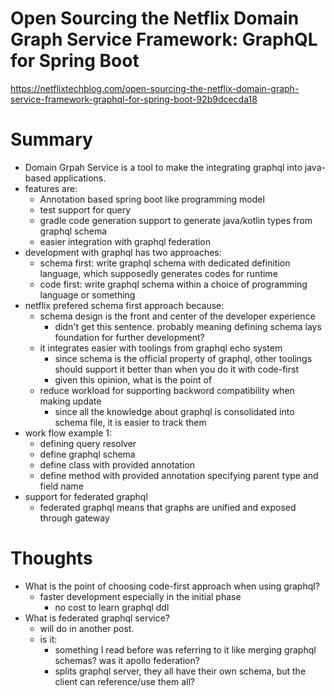 <!--
{
  "tags": ["grpahql"]
}
-->

# Open Sourcing the Netflix Domain Graph Service Framework: GraphQL for Spring Boot
https://netflixtechblog.com/open-sourcing-the-netflix-domain-graph-service-framework-graphql-for-spring-boot-92b9dcecda18

# Summary
- Domain Grpah Service is a tool to make the integrating graphql into java-based applications.
- features are:
  - Annotation based spring boot like programming model
  - test support for query
  - gradle code generation support to generate java/kotlin types from graphql schema
  - easier integration with graphql federation
- development with graphql has two approaches:
  - schema first: write graphql schema with dedicated definition language, which supposedly generates codes for runtime
  - code first: write graphql schema within a choice of programming language or something
- netflix prefered schema first approach because:
  - schema design is the front and center of the developer experience
    - didn't get this sentence. probably meaning defining schema lays foundation for further development?
  - it integrates easier with toolings from graphql echo system
    - since schema is the official property of graphql, other toolings should support it better than when you do it with code-first
    - given this opinion, what is the point of 
  - reduce workload for supporting backword compatibility when making update
    - since all the knowledge about graphql is consolidated into schema file, it is easier to track them
- work flow example 1:
  - defining query resolver
  - define graphql schema
  - define class with provided annotation
  - define method with provided annotation specifying parent type and field name
- support for federated graphql
  - federated graphql means that graphs are unified and exposed through gateway

# Thoughts
- What is the point of choosing code-first approach when using graphql?
  - faster development especially in the initial phase
    - no cost to learn graphql ddl
- What is federated graphql service?
  - will do in another post.
  - is it:
    - something I read before was referring to it like merging graphql schemas? was it apollo federation?
    - splits graphql server, they all have their own schema, but the client can reference/use them all?
